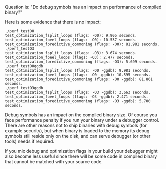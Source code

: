 Question is: "Do debug symbols has an impact on performance of compiled binary?"

Here is some evidence that there is no impact:

```
./perf_testO0
test_optimization_fsplit_loops (flags: -O0): 9.905 seconds.
test_optimization_fpeel_loops (flags: -O0): 10.537 seconds.
test_optimization_fpredictive_commoning (flags: -O0): 81.981 seconds.
./perf_testO3
test_optimization_fsplit_loops (flags: -O3): 3.674 seconds.
test_optimization_fpeel_loops (flags: -O3): 2.477 seconds.
test_optimization_fpredictive_commoning (flags: -O3): 5.699 seconds.
./perf_testO0ggdb
test_optimization_fsplit_loops (flags: -O0 -ggdb): 9.981 seconds.
test_optimization_fpeel_loops (flags: -O0 -ggdb): 10.595 seconds.
test_optimization_fpredictive_commoning (flags: -O0 -ggdb): 81.861 seconds.
./perf_testO3ggdb
test_optimization_fsplit_loops (flags: -O3 -ggdb): 3.663 seconds.
test_optimization_fpeel_loops (flags: -O3 -ggdb): 2.471 seconds.
test_optimization_fpredictive_commoning (flags: -O3 -ggdb): 5.700 seconds.
```

Debug symbols has an impact on the compiled binary size.
Of course you face performance penalty if you run your binary under a debugger control.
There are other reasons not to ship binaries with debug symbols (for example security),
but when binary is loaded to the memory its debug symbols still reside only on the disk,
and can serve debugger (or other tools) needs if required.

If you mix debug and optimization flags in your build your debugger might also
become less useful since there will be some code in compiled binary that cannot
be matched with your source code.

